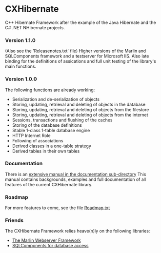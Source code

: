 # CXHibernate

C++ Hibernate Framework after the example of the Java Hibernate
and the C# .NET NHibernate projects.

### Version 1.1.0
(Also see the 'Releasenotes.txt' file)
Higher versions of the Marlin and SQLComponents framework and a 
testserver for Microsoft IIS.
Also late binding for the definitions of assications and full
unit testing of the library's main functions.

### Version 1.0.0
The following functions are already working:

* Serialization and de-serialization of objects
* Storing, updating, retrieval and deleting of objects in the database
* Storing, updating, retrieval and deleting of objects from the filestore
* Storing, updating, retrieval and deleting of objects from the internet
* Sessions, transactions and flushing of the caches
* Storing of the database definitions
* Stable 1-class 1-table database engine
* HTTP Internet Role
* Following of associations
* Derived classes in a one-table strategy
* Derived tables in their own tables

### Documentation
There is an [extensive manual in the documentation sub-directory](https://github.com/edwig/cxhibernate/blob/master/documentation/CXHibernate.docx)
This manual contains backgrounds, examples and full documentation
of all features of the current CXHibernate library.

### Roadmap
For more features to come, see the file [Roadmap.txt](https://github.com/edwig/CXHibernate/blob/master/roadmap.txt)

### Friends
The CXHibernate Framework relies heave(n)ly on the following libraries:

* [The Marlin Webserver Framework](https://github.com/edwig/Marlin)
* [SQLComponents for database access](https://github.com/edwig/SQLComponents)



